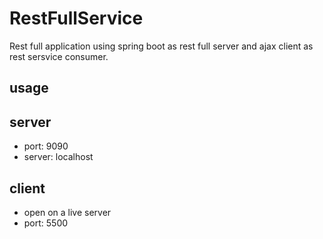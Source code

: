# RestFullService

Rest full application using spring boot as rest full server and 
ajax client as rest sersvice consumer.

## usage
## server
 - port: 9090
 -  server: localhost
 
 ## client
 - open on a live server
 - port: 5500
 
